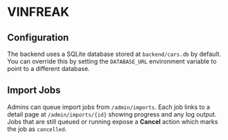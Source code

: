 # VINFREAK

## Configuration

The backend uses a SQLite database stored at `backend/cars.db` by default.
You can override this by setting the `DATABASE_URL` environment variable
to point to a different database.

## Import Jobs

Admins can queue import jobs from `/admin/imports`. Each job links to a detail
page at `/admin/imports/{id}` showing progress and any log output. Jobs that
are still queued or running expose a **Cancel** action which marks the job as
`cancelled`.
